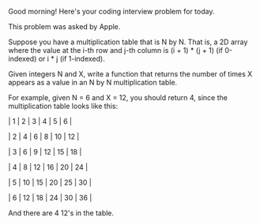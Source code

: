 Good morning! Here's your coding interview problem for today.This problem was asked by Apple.Suppose you have a multiplication table that is N by N. That is, a 2D arraywhere the value at the i-th row and j-th column is (i + 1) * (j + 1) (if0-indexed) or i * j (if 1-indexed).Given integers N and X, write a function that returns the number of times Xappears as a value in an N by N multiplication table.For example, given N = 6 and X = 12, you should return 4, since themultiplication table looks like this:| 1 | 2 | 3 | 4 | 5 | 6 || 2 | 4 | 6 | 8 | 10 | 12 || 3 | 6 | 9 | 12 | 15 | 18 || 4 | 8 | 12 | 16 | 20 | 24 || 5 | 10 | 15 | 20 | 25 | 30 || 6 | 12 | 18 | 24 | 30 | 36 |And there are 4 12's in the table.